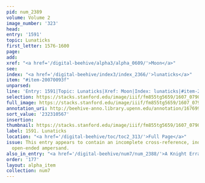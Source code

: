 ```yaml
---
pid: num_2389
volume: Volume 2
image_number: '323'
head:
entry: '1591'
topic: Lunaticks
first_letter: 1576-1600
page:
add:
xref: "<a href='/digital-beehive/alpha3/alpha_0609/'>Moon</a>"
see:
index: "<a href='/digital-beehive/index3/index_2366/'>lunaticks</a>"
item: "#item-20070093f"
unparsed:
line: 'Entry: 1591|Topic: Lunaticks|Xref: Moon|Index: lunaticks|#item-20070093f'
selection: https://stacks.stanford.edu/image/iiif/fm855tg5659/1607_0790/355,567,2836,476/full/0/default.jpg
full_image: https://stacks.stanford.edu/image/iiif/fm855tg5659/1607_0790/full/full/0/default.jpg
annotation_uri: http://beehive-anno.library.upenn.edu/annotation/1676991479157
sort_value: '232310567'
insertion:
thumbnail: https://stacks.stanford.edu/image/iiif/fm855tg5659/1607_0790/355,567,600,180/250,/0/default.jpg
label: 1591. Lunaticks
location: "<a href='/digital-beehive/toc/toc2_313/'>Full Page</a>"
issue: This entry appears to contain an incomplete cross-reference, indicated by the
  open-ended ampersand.
also_in_entry: "<a href='/digital-beehive/num7/num_2388/'>A Knight Errant</a>|<a href='/digital-beehive/num7/num_2390/'>Moth</a>"
order: '177'
layout: alpha_item
collection: num7
---
```

